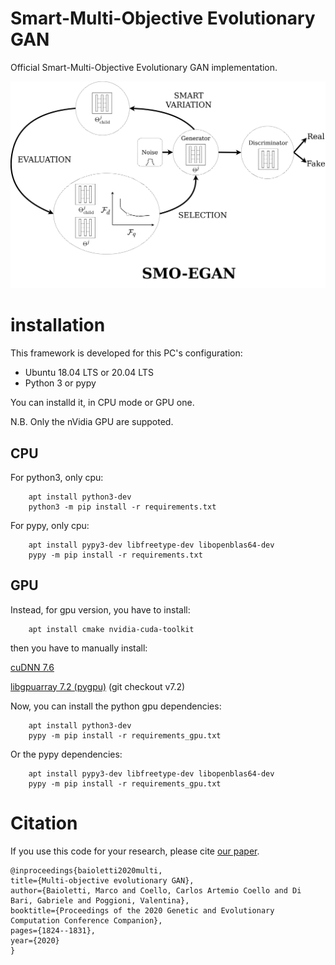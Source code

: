 # Smart-Multi-Objective Evolutionary GAN
Official Smart-Multi-Objective Evolutionary GAN implementation.

![Diagram](imgs/SMO-EGAN.png?raw=true "Diagram")

# installation

This framework is developed for this PC's configuration:

- Ubuntu 18.04 LTS or 20.04 LTS
- Python 3 or pypy

You can installd it, in CPU mode or GPU one.

N.B. Only the nVidia GPU are suppoted.

## CPU

For python3, only cpu:

        apt install python3-dev
        python3 -m pip install -r requirements.txt

For pypy, only cpu:

        apt install pypy3-dev libfreetype-dev libopenblas64-dev
        pypy -m pip install -r requirements.txt


## GPU
Instead, for gpu version, you have to install:

        apt install cmake nvidia-cuda-toolkit

then you have to manually install:

[cuDNN 7.6](https://developer.nvidia.com/cudnn)

[libgpuarray 7.2 (pygpu)](http://deeplearning.net/software/libgpuarray/installation.html#step-by-step-install-system-library-as-admin) (git checkout v7.2)

Now, you can install the python gpu dependencies:

        apt install python3-dev
        pypy -m pip install -r requirements_gpu.txt

Or the pypy dependencies:

        apt install pypy3-dev libfreetype-dev libopenblas64-dev
        pypy -m pip install -r requirements_gpu.txt

# Citation
If you use this code for your research, please cite [our paper](https://dl.acm.org/doi/abs/10.1145/3377929.3398138?casa_token=hJYwpbrljEgAAAAA:s9ycwBANLA6ReFbpx8Ecyd-S6zhwTUIEoejoswoW3CtUYeOWRDK57cVUXW9GNE0W8mPvVV8NvbWy).

    @inproceedings{baioletti2020multi,
    title={Multi-objective evolutionary GAN},
    author={Baioletti, Marco and Coello, Carlos Artemio Coello and Di Bari, Gabriele and Poggioni, Valentina},
    booktitle={Proceedings of the 2020 Genetic and Evolutionary Computation Conference Companion},
    pages={1824--1831},
    year={2020}
    }
